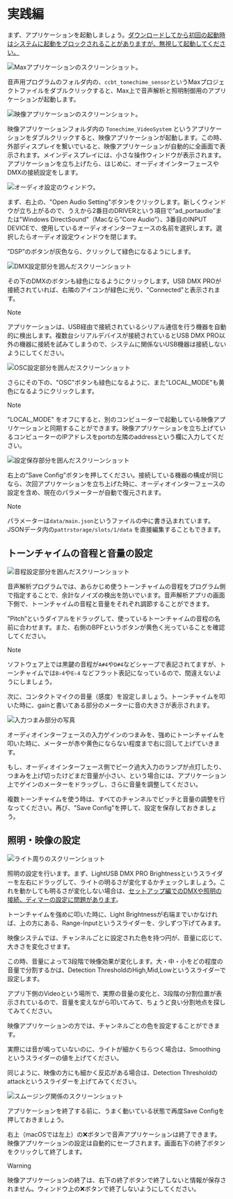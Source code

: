 # 実践編

まず、アプリケーションを起動しましょう。[ダウンロードしてから初回の起動時はシステムに起動をブロックされることがありますが、無視して起動してください。](../Troubleshooting/index.md#_2)

![Maxアプリケーションのスクリーンショット。]()

音声用プログラムのフォルダ内の、`ccbt_tonechime_sensor`というMaxプロジェクトファイルをダブルクリックすると、Max上で音声解析と照明制御用のアプリケーションが起動します。

![映像アプリケーションのスクリーンショット。]()

映像アプリケーションフォルダ内の `Tonechime_VideoSystem` というアプリケーションをダブルクリックすると、映像アプリケーションが起動します。この時、外部ディスプレイを繋いでいると、映像アプリケーションが自動的に全画面で表示されます。メインディスプレイには、小さな操作ウィンドウが表示されます。アプリケーションを立ち上げたら、はじめに、オーディオインターフェースやDMXの接続設定をします。

![オーディオ設定のウィンドウ。]()

まず、右上の、"Open Audio Setting"ボタンをクリックします。新しくウィンドウが立ち上がるので、うえから2番目のDRIVERという項目で”ad_portaudio”または"Windows DirectSound"（Macなら”Core Audio”）、3番目のINPUT DEVICEで、使用しているオーディオインターフェースの名前を選択します。選択したらオーディオ設定ウィンドウを閉じます。

”DSP”のボタンが灰色なら、クリックして緑色になるようにします。

![DMX設定部分を囲んだスクリーンショット]()

その下のDMXのボタンも緑色になるようにクリックします。USB DMX PROが接続されていれば、右隣のアイコンが緑色に光り、"Connected"と表示されます。

> [!NOTE]
> アプリケーションは、USB経由で接続されているシリアル通信を行う機器を自動的に検出します。複数台シリアルデバイスが接続されているとUSB DMX PRO以外の機器に接続を試みてしまうので、システムに関係ないUSB機器は接続しないようにしてください。

![OSC設定部分を囲んだスクリーンショット]()

さらにその下の、"OSC"ボタンも緑色になるように、また"LOCAL_MODE"も黄色になるようにクリックします。

> [!NOTE]
> "LOCAL_MODE" をオフにすると、別のコンピューターで起動している映像アプリケーションと同期することができます。映像アプリケーションを立ち上げているコンピューターのIPアドレスをportの左隣のaddressという欄に入力してください。

![設定保存部分を囲んだスクリーンショット]()

右上の”Save Config”ボタンを押してください。接続している機器の構成が同じなら、次回アプリケーションを立ち上げた時に、オーディオインターフェースの設定を含め、現在のパラメーターが自動で復元されます。

> [!NOTE]
> パラメーターは`data/main.json`というファイルの中に書き込まれています。JSONデータ内の`pattrstorage/slots/1/data` を直接編集することもできます。

## トーンチャイムの音程と音量の設定

![音程設定部分を囲んだスクリーンショット]()

音声解析プログラムでは、あらかじめ使うトーンチャイムの音程をプログラム側で指定することで、余計なノイズの検出を防いでいます。音声解析アプリの画面下側で、トーンチャイムの音程と音量をそれぞれ調節することができます。

”Pitch”というダイアルをドラッグして、使っているトーンチャイムの音程の名前に合わせます。また、右側のBPFというボタンが黄色く光っていることを確認してください。

> [!NOTE]
> ソフトウェア上では黒鍵の音程が`A#4`や`D#4`などシャープで表記されてますが、トーンチャイムでは`B♭4`や`E♭4` などフラット表記になっているので、間違えないようにしましょう。

次に、コンタクトマイクの音量（感度）を設定しましょう。トーンチャイムを叩いた時に、gainと書いてある部分のメーターに音の大きさが表示されます。

![入力つまみ部分の写真]()

オーディオインターフェースの入力ゲインのつまみを、強めにトーンチャイムを叩いた時に、メーターが赤や黄色にならない程度まで右に回して上げていきます。

もし、オーディオインターフェース側でピーク過大入力のランプが点灯したり、つまみを上げ切ったけどまだ音量が小さい、という場合には、アプリケーション上でゲインのメーターをドラッグし、さらに音量を調整してください。

複数トーンチャイムを使う時は、すべてのチャンネルでピッチと音量の調整を行なってください。再び、"Save Config"を押して、設定を保存しておきましょう。

## 照明・映像の設定

![ライト周りのスクリーンショット]()

照明の設定を行います。まず、LightUSB DMX PRO Brightnessというスライダーを左右にドラッグして、ライトの明るさが変化するかチェックしましょう。これを動かしても明るさが変化しない場合は、[セットアップ編でのDMXや照明の接続、ディマーの設定に問題があります](../Troubleshooting/index.md#_7)。

トーンチャイムを強めに叩いた時に、Light Brightnessが右端までいかなければ、上の方にある、Range-Inputというスライダーを、少しずつ下げてみます。

映像システムでは、チャンネルごとに設定された色を持つ円が、音量に応じて、大きさを変化させます。

この時、音量によって3段階で映像効果が変化します。大・中・小をどの程度の音量で分割するかは、Detection ThresholdのHigh,Mid,Lowというスライダーで設定します。

アプリ下側のVideoという場所で、実際の音量の変化と、3段階の分割位置が表示されているので、音量を変えながら叩いてみて、ちょうど良い分割地点を探してみてください。

映像アプリケーションの方では、チャンネルごとの色を設定することができます。

実際には音が鳴っていないのに、ライトが細かくちらつく場合は、Smoothingというスライダーの値を上げてください。

同じように、映像の方にも細かく反応がある場合は、Detection Thresholdのattackというスライダーを上げてみてください。

![スムージング関係のスクリーンショット]()

アプリケーションを終了する前に、うまく動いている状態で再度Save Configを押しておきましょう。

右上（macOSでは左上）の❌ボタンで音声アプリケーションは終了できます。映像アプリケーションの設定は自動的にセーブされます。画面右下の終了ボタンをクリックして終了します。

> [!WARNING]
> 映像アプリケーションの終了は、右下の終了ボタンで終了しないと情報が保存されません。ウィンドウ上の❌ボタンで終了しないようにしてください。